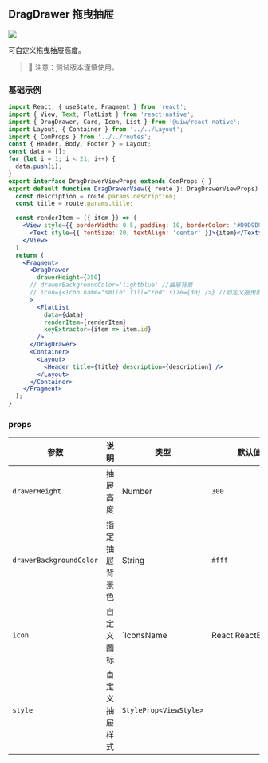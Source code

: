 DragDrawer 拖曳抽屉
---

![](https://user-images.githubusercontent.com/66067296/143187302-bee614b4-7799-49d1-9cab-470ad8228372.gif)<!--rehype:style=zoom: 33%;float: right; margin-left: 15px;-->

可自定义拖曳抽屉高度。

> 🚧 注意：测试版本谨慎使用。
<!--rehype:style=border-left: 8px solid #ffe564;background-color: #ffe56440;padding: 12px 16px;-->

### 基础示例

```jsx
import React, { useState, Fragment } from 'react';
import { View, Text, FlatList } from 'react-native';
import { DragDrawer, Card, Icon, List } from '@uiw/react-native';
import Layout, { Container } from '../../Layout';
import { ComProps } from '../../routes';
const { Header, Body, Footer } = Layout;
const data = [];
for (let i = 1; i < 21; i++) {
  data.push(i);
}
export interface DragDrawerViewProps extends ComProps { }
export default function DragDrawerView({ route }: DragDrawerViewProps) {
  const description = route.params.description;
  const title = route.params.title;

  const renderItem = ({ item }) => (
    <View style={{ borderWidth: 0.5, padding: 10, borderColor: '#D9D9D9' }}>
      <Text style={{ fontSize: 20, textAlign: 'center' }}>{item}</Text>
    </View>
  )
  return (
    <Fragment>
      <DragDrawer
        drawerHeight={350}
      // drawerBackgroundColor='lightblue' //抽屉背景
      // icon={<Icon name="smile" fill="red" size={30} />} //自定义拖曳图标
      >
        <FlatList
          data={data}
          renderItem={renderItem}
          keyExtractor={item => item.id}
        />
      </DragDrawer>
      <Container>
        <Layout>
          <Header title={title} description={description} />
        </Layout>
      </Container>
    </Fragment>
  );
}
```

### props

| 参数 | 说明 | 类型 | 默认值 |
|------|------|-----|------|
| `drawerHeight` | 抽屉高度 | Number | `300` |
| `drawerBackgroundColor` | 指定抽屉背景色 | String | `#fff` |
| `icon` | 自定义图标 | `IconsName | React.ReactElement | React.ReactNode` |  |
| `style` | 自定义抽屉样式 | `StyleProp<ViewStyle>` |  |
